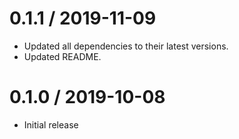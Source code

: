 0.1.1 / 2019-11-09
==================
* Updated all dependencies to their latest versions.
* Updated README.

0.1.0 / 2019-10-08
==================
* Initial release